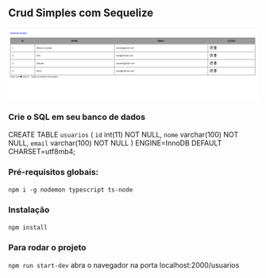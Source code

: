 ## Crud Simples com Sequelize

<img src="public/images/print-crud.png" alt="crud">

### Crie o SQL em seu banco de dados
CREATE TABLE `usuarios` (
  `id` int(11) NOT NULL,
  `nome` varchar(100) NOT NULL,
  `email` varchar(100) NOT NULL
) ENGINE=InnoDB DEFAULT CHARSET=utf8mb4;

### Pré-requisitos globais:
`npm i -g nodemon typescript ts-node`

### Instalação
`npm install`

### Para rodar o projeto
`npm run start-dev` abra o navegador na porta localhost:2000/usuarios



